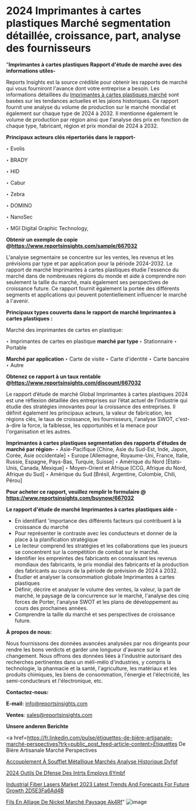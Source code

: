 # 2024 Imprimantes à cartes plastiques Marché segmentation détaillée, croissance, part, analyse des fournisseurs

"<strong>Imprimantes à cartes plastiques Rapport d'étude de marché avec des informations utiles-</strong>

Reports Insights est la source crédible pour obtenir les rapports de marché qui vous fourniront l'avance dont votre entreprise a besoin. Les informations détaillées du <a href=https://www.reportsinsights.com/sample/667032>Imprimantes à cartes plastiques marché</a> sont basées sur les tendances actuelles et les jalons historiques. Ce rapport fournit une analyse du volume de production sur le marché mondial et également sur chaque type de 2024 à 2032. Il mentionne également le volume de production par région ainsi que l'analyse des prix en fonction de chaque type, fabricant, région et prix mondial de 2024 à 2032.

<b>Principaux acteurs clés répertoriés dans le rapport-</b>

‣ Evolis

‣ BRADY

‣ HID

‣ Cabur

‣ Zebra

‣ DOMINO

‣ NanoSec

‣ MGI Digital Graphic Technology,

<strong><b>Obtenir un exemple de copie @</b></strong><a href=https://www.reportsinsights.com/sample/667032><strong><b>https://www.reportsinsights.com/sample/667032</b></strong></a>

L'analyse segmentaire se concentre sur les ventes, les revenus et les prévisions par type et par application pour la période 2024-2032. Le rapport de marché Imprimantes à cartes plastiques étudie l'essence du marché dans de nombreuses régions du monde et aide à comprendre non seulement la taille du marché, mais également ses perspectives de croissance future. Ce rapport fournit également la portée des différents segments et applications qui peuvent potentiellement influencer le marché à l'avenir.

<strong>Principaux types couverts dans le rapport de marché Imprimantes à cartes plastiques :</strong>

Marché des imprimantes de cartes en plastique:

‣  Imprimantes de cartes en plastique <strong> marché <strong> par type </strong> </strong>
‣ Stationnaire
‣ Portable

<strong>Marché par application </strong>
‣ Carte de visite
‣ Carte d'identité
‣ Carte bancaire
‣ Autre

<strong><b>Obtenez ce rapport à un taux rentable @</b></strong><a href=https://www.reportsinsights.com/discount/667032><strong><b>https://www.reportsinsights.com/discount/667032</b></strong></a>

Le rapport d’étude de marché Global Imprimantes à cartes plastiques 2024 est une réflexion détaillée des entreprises sur l’état actuel de l’industrie qui étudie des stratégies innovantes pour la croissance des entreprises. Il définit également les principaux acteurs, la valeur de fabrication, les régions clés, le taux de croissance, les fournisseurs, l'analyse SWOT, c'est-à-dire la force, la faiblesse, les opportunités et la menace pour l'organisation et les autres.

<strong>Imprimantes à cartes plastiques segmentation des rapports d'études de marché par région-</strong>
‣ Asie-Pacifique [Chine, Asie du Sud-Est, Inde, Japon, Corée, Asie occidentale]
‣ Europe [Allemagne, Royaume-Uni, France, Italie, Russie, Espagne, Pays-Bas, Turquie, Suisse]
‣ Amérique du Nord [États-Unis, Canada, Mexique]
‣ Moyen-Orient et Afrique [CCG, Afrique du Nord, Afrique du Sud]
‣ Amérique du Sud [Brésil, Argentine, Colombie, Chili, Pérou]

<strong>Pour acheter ce rapport, veuillez remplir le formulaire @   <a href=https://www.reportsinsights.com/buynow/667032>https://www.reportsinsights.com/buynow/667032</a></strong>

<strong>Le rapport d'étude de marché Imprimantes à cartes plastiques aide -</strong>
<ul>
  <li>En identifiant 'importance des différents facteurs qui contribuent à la croissance du marché</li>
  <li>Pour représenter le contraste avec les conducteurs et donner de la place à la planification stratégique</li>
  <li>Le lecteur comprend les stratégies et les collaborations que les joueurs se concentrent sur la compétition de combat sur le marché.</li>
  <li>Identifier les empreintes des fabricants en connaissant les revenus mondiaux des fabricants, le prix mondial des fabricants et la production des fabricants au cours de la période de prévision de 2024 à 2032.</li>
  <li>Étudier et analyser la consommation globale Imprimantes à cartes plastiques</li>
  <li>Définir, décrire et analyser le volume des ventes, la valeur, la part de marché, le paysage de la concurrence sur le marché, l'analyse des cinq forces de Porter, l'analyse SWOT et les plans de développement au cours des prochaines années.</li>
  <li>Comprendre la taille du marché et ses perspectives de croissance future.</li>
</ul>
<strong>À propos de nous:</strong>

Nous fournissons des données avancées analysées par nos dirigeants pour rendre les bons verdicts et garder une longueur d'avance sur le changement. Nous offrons des données liées à l'industrie autorisant des recherches pertinentes dans un méli-mélo d'industries, y compris la technologie, la pharmacie et la santé, l'agriculture, les matériaux et les produits chimiques, les biens de consommation, l'énergie et l'électricité, les semi-conducteurs et l'électronique, etc.

<strong>Contactez-nous:</strong>

<strong>E-mail:</strong> <a href=mailto:info@reportsinsights.com>info@reportsinsights.com</a>

<strong>Ventes</strong>: <a href=mailto:sales@reportsinsights.com>sales@reportsinsights.com</a>

<strong>Unsere anderen Berichte</strong>

<a href=https://fr.linkedin.com/pulse/étiquettes-de-bière-artisanale-marché-perspectives?trk=public_post_feed-article-content>Étiquettes De Bière Artisanale Marché Perspectives</a>

<a href=https://fr.linkedin.com/pulse/accouplement-à-soufflet-métallique-marchés-analyse-historique-dvfgf/>Accouplement À Soufflet Métallique Marchés Analyse Historique Dvfgf</a>

<a href=https://www.linkedin.com/pulse/2024-outils-de-d%C3%A9fense-des-int%C3%A9r%C3%AAts-employ%C3%A9s-6ymbf/>2024 Outils De Dfense Des Intrts Employs 6Ymbf</a>

<a href=https://medium.com/@devikamore1785434/industrial-fiber-lasers-market-2023-latest-trends-and-forecasts-for-future-growth-2d5e3fa6ad4b>Industrial Fiber Lasers Market 2023 Latest Trends And Forecasts For Future Growth 2D5E3Fa6Ad4B</a>

<a href=https://fr.linkedin.com/pulse/fils-en-alliage-de-nickel-marché-paysage-ak4rf/>Fils En Alliage De Nickel Marché Paysage Ak4Rf</a>"
![image](https://github.com/daminid12/RImarketgrowth/assets/158430485/d79f6bfd-83b8-4628-bc7f-9f9df35d3050)
